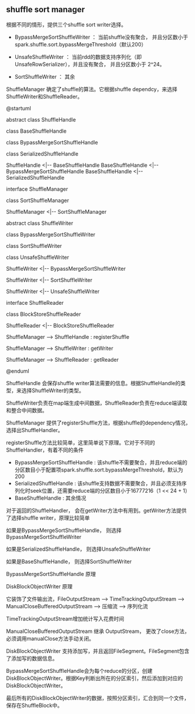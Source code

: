 ## shuffle sort manager ##

根据不同的情形，提供三个shuffle sort writer选择。

* BypassMergeSortShuffleWriter ： 当前shuffle没有聚合， 并且分区数小于spark.shuffle.sort.bypassMergeThreshold（默认200）
* UnsafeShuffleWriter ： 当前rdd的数据支持序列化（即UnsafeRowSerializer），并且没有聚合， 并且分区数小于  2^24。

* SortShuffleWriter ： 其余



ShuffleManager 确定了shuffle的算法。它根据shuffle dependcy，来选择ShuffleWriter和ShuffleReader。





@startuml

abstract class ShuffleHandle

class  BaseShuffleHandle

class BypassMergeSortShuffleHandle

class SerializedShuffleHandle

ShuffleHandle <|-- BaseShuffleHandle
BaseShuffleHandle <|-- BypassMergeSortShuffleHandle
BaseShuffleHandle <|-- SerializedShuffleHandle

interface ShuffleManager

class SortShuffleManager

ShuffleManager <|-- SortShuffleManager

abstract class ShuffleWriter

class BypassMergeSortShuffleWriter

class SortShuffleWriter

class UnsafeShuffleWriter

ShuffleWriter <|-- BypassMergeSortShuffleWriter

ShuffleWriter <|-- SortShuffleWriter

ShuffleWriter <|-- UnsafeShuffleWriter

interface ShuffleReader

class BlockStoreShuffleReader

ShuffleReader <|-- BlockStoreShuffleReader

ShuffleManager --> ShuffleHandle : registerShuffle

ShuffleManager --> ShuffleWriter : getWriter

ShuffleManager --> ShuffleReader : getReader

@enduml



ShuffleHandle 会保存shuffle writer算法需要的信息。根据ShuffleHandle的类型，来选择ShuffleWriter的类型。

ShuffleWriter负责在map端生成中间数据，ShuffleReader负责在reduce端读取和整合中间数据。



ShuffleManager 提供了registerShuffle方法，根据shuffle的dependency情况，选择出ShuffleHandler。

registerShuffle方法比较简单，这里简单说下原理。它对于不同的ShuffleHandler，有着不同的条件

* BypassMergeSortShuffleHandle :  该shuffle不需要聚合，并且reduce端的分区数目小于配置项spark.shuffle.sort.bypassMergeThreshold，默认为200
* SerializedShuffleHandle  :  该shuffle支持数据不需要聚合，并且必须支持序列化时seek位置，还需要reduce端的分区数目小于16777216（1 << 24 + 1）
* BaseShuffleHandle  :  其余情况



对于返回的ShuffleHandler， 会在getWriter方法中有用到。getWriter方法提供了选择shuffle writer，原理比较简单

如果是BypassMergeSortShuffleHandle， 则选择BypassMergeSortShuffleWriter

如果是SerializedShuffleHandle， 则选择UnsafeShuffleWriter

如果是BaseShuffleHandle， 则选择SortShuffleWriter





BypassMergeSortShuffleHandle 原理



DiskBlockObjectWriter 原理 

它装饰了文件输出流，FileOutputStream --> TimeTrackingOutputStream --> ManualCloseBufferedOutputStream  --> 压缩流 --> 序列化流

TimeTrackingOutputStream增加统计写入花费时间

ManualCloseBufferedOutputStream 继承 OutputStream， 更改了close方法，必须调用manualClose方法手动关闭。



DiskBlockObjectWriter 支持添加写，并且返回FileSegment。FileSegment包含了添加写的数据信息。



BypassMergeSortShuffleHandle会为每个reduce的分区，创建DiskBlockObjectWriter。根据Key判断出所在的分区索引，然后添加到对应的DiskBlockObjectWriter。

最后所有的DiskBlockObjectWriter的数据，按照分区索引，汇合到同一个文件，保存在ShuffleBlock中。







